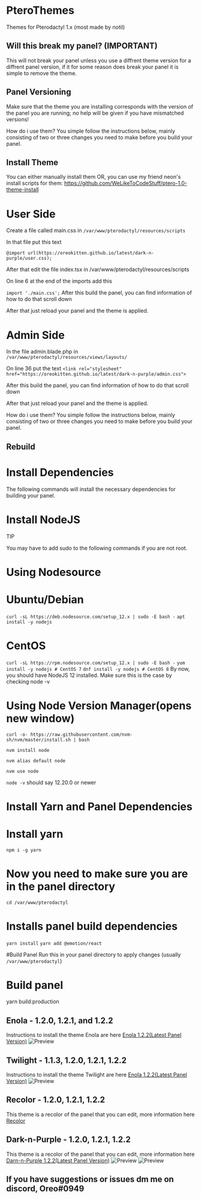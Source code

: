 # PteroThemes
 Themes for Pterodactyl 1.x (most made by notil)

## Will this break my panel? (IMPORTANT)
This will not break your panel unless you use a diffrent theme version for a diffrent panel version, if it for some reason does break your panel it is simple to remove the theme.

## Panel Versioning
Make sure that the theme you are installing corresponds with the version of the panel you are running; no help will be given if you have mismatched versions!

How do i use them?
You simple follow the instructions below, mainly consisting of two or three changes you need to make before you build your panel.

## Install Theme
You can either manually install them OR, you can use my friend neon's install scripts for them:
https://github.com/WeLikeToCodeStuff/ptero-1.0-theme-install
# User Side
Create a file called main.css in `/var/www/pterodactyl/resources/scripts`

In that file put this text

```@import url(https://oreokitten.github.io/latest/dark-n-purple/user.css);```


After that edit the file index.tsx in /var/www/pterodactyl/resources/scripts

On line 6 at the end of the imports add this

```import './main.css';```
After this build the panel, you can find information of how to do that scroll down

After that just reload your panel and the theme is applied.

# Admin Side
In the file admin.blade.php in `/var/www/pterodactyl/resources/views/layouts/`

On line 36 put the text
```<link rel="stylesheet" href="https://oreokitten.github.io/latest/dark-n-purple/admin.css">```

After this build the panel, you can find information of how to do that scroll down

After that just reload your panel and the theme is applied.

How do i use them?
You simple follow the instructions below, mainly consisting of two or three changes you need to make before you build your panel.


## Rebuild
# Install Dependencies
The following commands will install the necessary dependencies for building your panel.

# Install NodeJS
TIP

You may have to add sudo to the following commands if you are not root.

# Using Nodesource
# Ubuntu/Debian
`curl -sL https://deb.nodesource.com/setup_12.x | sudo -E bash -`
`apt install -y nodejs`

# CentOS
`curl -sL https://rpm.nodesource.com/setup_12.x | sudo -E bash -`
`yum install -y nodejs # CentOS 7`
`dnf install -y nodejs # CentOS 8`
By now, you should have NodeJS 12 installed. Make sure this is the case by checking node -v

# Using Node Version Manager(opens new window)
`curl -o- https://raw.githubusercontent.com/nvm-sh/nvm/master/install.sh | bash`

`nvm install node`

`nvm alias default node`

`nvm use node`

`node -v` should say 12.20.0 or newer

# Install Yarn and Panel Dependencies
# Install yarn
`npm i -g yarn`

# Now you need to make sure you are in the panel directory
`cd /var/www/pterodactyl`

# Installs panel build dependencies
`yarn install`
`yarn add @emotion/react`

#Build Panel
Run this in your panel directory to apply changes (usually` /var/www/pterodactyl`)

# Build panel
yarn build:production

## Enola - 1.2.0, 1.2.1, and 1.2.2
Instructions to install the theme Enola are here
[Enola 1.2.2(Latest Panel Version)](https://github.com/OreoKitten/PteroThemes/tree/main/latest/Enola)
![Preview](./preview/enola.png)


## Twilight - 1.1.3, 1.2.0, 1.2.1, 1.2.2
Instructions to install the theme Twilight are here
[Enola 1.2.2(Latest Panel Version)](https://github.com/OreoKitten/PteroThemes/tree/main/latest/Twilight)
![Preview](./preview/twilight.png)

## Recolor - 1.2.0, 1.2.1, 1.2.2
This theme is a recolor of the panel that you can edit, more information here
[Recolor](https://github.com/OreoKitten/PteroThemes/tree/main/latest/Recolor)

## Dark-n-Purple - 1.2.0, 1.2.1, 1.2.2
This theme is a recolor of the panel that you can edit, more information here
[Darn-n-Purple 1.2.2(Latest Panel Version)](https://github.com/OreoKitten/PteroThemes/tree/main/latest/Dark-n-Purple)
![Preview](./preview/Dracula.png)
![Preview](./preview/Dracula2.png)
## If you have suggestions or issues dm me on discord, Oreo#0949
